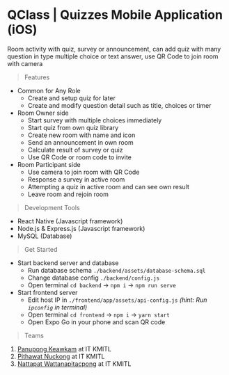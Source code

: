 # QClass | Quizzes Mobile Application (iOS)
Room activity with quiz, survey or announcement, can add quiz with many question in type multiple choice or text answer, use QR Code to join room with camera

> Features
* Common for Any Role
  * Create and setup quiz for later
  * Create and modify question detail such as title, choices or timer
* Room Owner side
  * Start survey with multiple choices immediately
  * Start quiz from own quiz library
  * Create new room with name and icon
  * Send an announcement in own room
  * Calculate result of survey or quiz
  * Use QR Code or room code to invite
* Room Participant side
  * Use camera to join room with QR Code
  * Response a survey in active room
  * Attempting a quiz in active room and can see own result
  * Leave room and rejoin room
> Development Tools
* React Native (Javascript framework)
* Node.js & Express.js (Javascript framework)
* MySQL (Database)
> Get Started
* Start backend server and database
  * Run database schema `./backend/assets/database-schema.sql`
  * Change database config `./backend/config.js`
  * Open terminal `cd backend` -> `npm i` -> `npm run serve`
* Start frontend server
  * Edit host IP in `./frontend/app/assets/api-config.js` *(hint: Run `ipconfig` in terminal)*
  * Open terminal `cd frontend` -> `npm i` -> `yarn start`
  * Open Expo Go in your phone and scan QR code
> Teams
1. [Panupong Keawkam](https://github.com/panupongkeawkam) at IT KMITL
2. [Pithawat Nuckong](https://github.com/pithawat565) at IT KMITL
3. [Nattapat Wattanapitacpong](https://github.com/63070059) at IT KMITL
